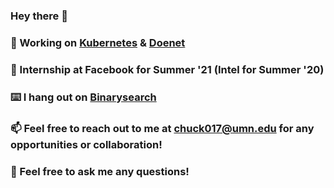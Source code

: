 ### Hey there 👋

### 🔭 Working on [Kubernetes](https://github.com/kubernetes/kubernetes) & [Doenet](https://github.com/Doenet/DoenetTools)

### 💼 Internship at Facebook for Summer '21 (Intel for Summer '20)

### ⌨️ I hang out on [Binarysearch](https://binarysearch.io/@/s2011297)

### 📫 Feel free to reach out to me at chuck017@umn.edu for any opportunities or collaboration!

### 💬 Feel free to ask me any questions!
